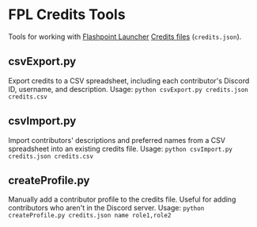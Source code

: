 # FPL Credits Tools
Tools for working with [Flashpoint Launcher](https://github.com/flashpointproject/launcher) [Credits files](https://github.com/FlashpointProject/launcher_DiscordCredits) (`credits.json`).

## csvExport.py
Export credits to a CSV spreadsheet, including each contributor's Discord ID, username, and description.
Usage: `python csvExport.py credits.json credits.csv`

## csvImport.py
Import contributors' descriptions and preferred names from a CSV spreadsheet into an existing credits file.
Usage: `python csvImport.py credits.json credits.csv`

## createProfile.py
Manually add a contributor profile to the credits file. Useful for adding contributors who aren't in the Discord server.
Usage: `python createProfile.py credits.json name role1,role2`
